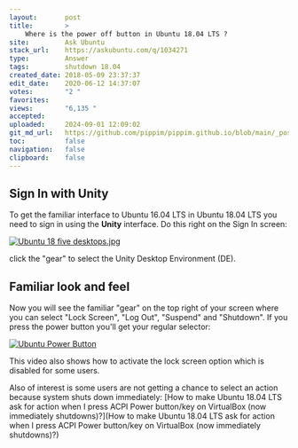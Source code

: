 ```yaml
---
layout:       post
title:        >
    Where is the power off button in Ubuntu 18.04 LTS ?
site:         Ask Ubuntu
stack_url:    https://askubuntu.com/q/1034271
type:         Answer
tags:         shutdown 18.04
created_date: 2018-05-09 23:37:37
edit_date:    2020-06-12 14:37:07
votes:        "2 "
favorites:    
views:        "6,135 "
accepted:     
uploaded:     2024-09-01 12:09:02
git_md_url:   https://github.com/pippim/pippim.github.io/blob/main/_posts/2018/2018-05-09-Where-is-the-power-off-button-in-Ubuntu-18.04-LTS-_.md
toc:          false
navigation:   false
clipboard:    false
---
```


## Sign In with Unity

To get the familiar interface to Ubuntu 16.04 LTS in Ubuntu 18.04 LTS you need to sign in using the **Unity** interface. Do this right on the Sign In screen:

[![Ubuntu 18 five desktops.jpg][1]][1]

click the "gear" to select the Unity Desktop Environment (DE).

## Familiar look and feel

Now you will see the familiar "gear" on the top right of your screen where you can select "Lock Screen", "Log Out", "Suspend" and "Shutdown". If you press the power button you'll get your regular selector:

[![Ubuntu Power Button][2]][2]

This video also shows how to activate the lock screen option which is disabled for some users.

Also of interest is some users are not getting a chance to select an action because system shuts down immediately: [How to make Ubuntu 18.04 LTS ask for action when I press ACPI Power button/key on VirtualBox (now immediately shutdowns)?](How to make Ubuntu 18.04 LTS ask for action when I press ACPI Power button/key on VirtualBox (now immediately shutdowns)?)




  [1]: https://pippim.github.io/assets/img/posts/2018/ke4yT.jpg
  [2]: https://pippim.github.io/assets/img/posts/2018/uB0cx.gif
